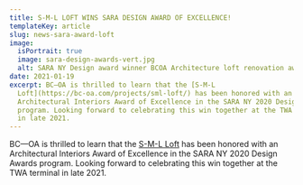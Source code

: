 ```yaml
---
title: S-M-L LOFT WINS SARA DESIGN AWARD OF EXCELLENCE!
templateKey: article
slug: news-sara-award-loft
image:
  isPortrait: true
  image: sara-design-awards-vert.jpg
  alt: SARA NY Design award winner BCOA Architecture loft renovation award
date: 2021-01-19
excerpt: BC—OA is thrilled to learn that the [S-M-L
  Loft](https://bc-oa.com/projects/sml-loft/) has been honored with an
  Architectural Interiors Award of Excellence in the SARA NY 2020 Design Awards
  program. Looking forward to celebrating this win together at the TWA terminal
  in late 2021.
---
```


BC—OA is thrilled to learn that the [S-M-L Loft](https://bc-oa.com/projects/sml-loft/) has been honored with an Architectural Interiors Award of Excellence in the SARA NY 2020 Design Awards program. Looking forward to celebrating this win together at the TWA terminal in late 2021.
